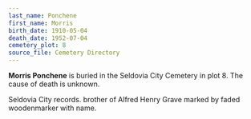 ```yaml
---
last_name: Ponchene
first_name: Morris
birth_date: 1910-05-04
death_date: 1952-07-04
cemetery_plot: 8
source_file: Cemetery Directory
---
```

**Morris   Ponchene** is buried in the Seldovia City Cemetery in plot 8.  The cause of death is unknown.

Seldovia City records.
brother of Alfred Henry
Grave marked by faded woodenmarker with name.
